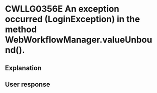 # CWLLG0356E An exception occurred (LoginException) in the method WebWorkflowManager.valueUnbound().

## Explanation

## User response